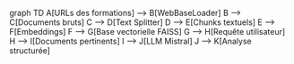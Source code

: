 

graph TD
    A[URLs des formations] --> B[WebBaseLoader]
    B --> C[Documents bruts]
    C --> D[Text Splitter]
    D --> E[Chunks textuels]
    E --> F[Embeddings]
    F --> G[Base vectorielle FAISS]
    G --> H[Requête utilisateur]
    H --> I[Documents pertinents]
    I --> J[LLM Mistral]
    J --> K[Analyse structurée]
